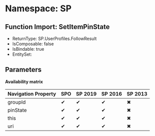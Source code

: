 # Namespace: SP

## Function Import: SetItemPinState

- ReturnType: SP.UserProfiles.FollowResult
- IsComposable: false
- IsBindable: true
- EntitySet: 

## Parameters

**Availability matrix**

Navigation Property | SPO | SP 2019 | SP 2016 | SP 2013
----------|-----|---------|---------|--------
groupId | ✔ | ✔ | ✔ | ✖
pinState | ✔ | ✔ | ✔ | ✖
this | ✔ | ✔ | ✔ | ✖
uri | ✔ | ✔ | ✔ | ✖
